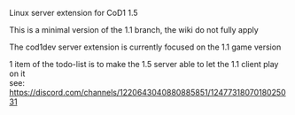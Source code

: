 Linux server extension for CoD1 1.5

This is a minimal version of the 1.1 branch, the wiki do not fully apply

The cod1dev server extension is currently focused on the 1.1 game version

1 item of the todo-list is to make the 1.5 server able to let the 1.1 client play on it  
see: https://discord.com/channels/1220643040880885851/1247731807018025031
